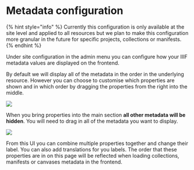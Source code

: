 # Metadata configuration

{% hint style="info" %}
Currently this configuration is only available at the site level and applied to all resources but we plan to make this configuration more granular in the future for specific projects, collections or manifests.
{% endhint %}

Under site configuration in the admin menu you can configure how your IIIF metadata values are displayed on the frontend.

By default we will display all of the metadata in the order in the underlying resource. However you can choose to customise which properties are shown and in which order by dragging the properties from the right into the middle.

![](</assets/Screenshot 2021-05-07 at 18.19.25.png>)

When you bring properties into the main section **all other metadata will be hidden**. You will need to drag in all of the metadata you want to display.

![](</assets/Screenshot 2021-05-07 at 18.20.56.png>)

From this UI you can combine multiple properties together and change their label. You can also add translations for you labels. The order that these properties are in on this page will be reflected when loading collections, manifests or canvases metadata in the frontend.
